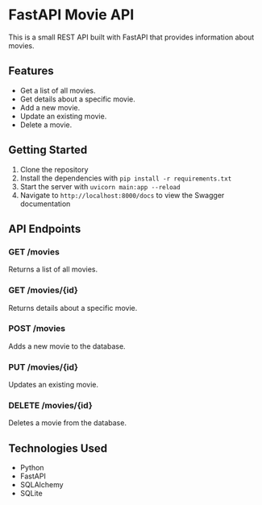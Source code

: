 # FastAPI Movie API

This is a small REST API built with FastAPI that provides information about movies.

## Features

- Get a list of all movies.
- Get details about a specific movie.
- Add a new movie.
- Update an existing movie.
- Delete a movie.

## Getting Started

1. Clone the repository
2. Install the dependencies with `pip install -r requirements.txt`
3. Start the server with `uvicorn main:app --reload`
4. Navigate to `http://localhost:8000/docs` to view the Swagger documentation

## API Endpoints

### GET /movies

Returns a list of all movies.

### GET /movies/{id}

Returns details about a specific movie.

### POST /movies

Adds a new movie to the database.

### PUT /movies/{id}

Updates an existing movie.

### DELETE /movies/{id}

Deletes a movie from the database.

## Technologies Used

- Python
- FastAPI
- SQLAlchemy
- SQLite
